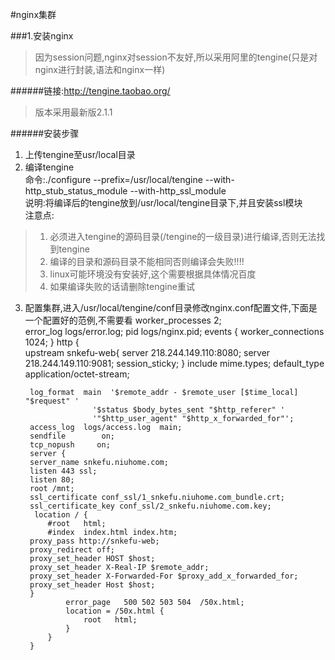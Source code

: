#nginx集群

###1.安装nginx

>因为session问题,nginx对session不友好,所以采用阿里的tengine(只是对nginx进行封装,语法和nginx一样)  

######链接:http://tengine.taobao.org/
>版本采用最新版2.1.1

######安装步骤
1. 上传tengine至usr/local目录  
2. 编译tengine  
命令:./configure --prefix=/usr/local/tengine --with-http_stub_status_module --with-http_ssl_module  
说明:将编译后的tengine放到/usr/local/tengine目录下,并且安装ssl模块  
注意点:  
>1. 必须进入tengine的源码目录(/tengine的一级目录)进行编译,否则无法找到tengine  
>2. 编译的目录和源码目录不能相同否则编译会失败!!!!  
>3. linux可能环境没有安装好,这个需要根据具体情况百度  
>4. 如果编译失败的话请删除tengine重试
3. 配置集群,进入/usr/local/tengine/conf目录修改nginx.conf配置文件,下面是一个配置好的范例,不需要看
        worker_processes  2;  
        error_log  logs/error.log;
        pid        logs/nginx.pid;
        events {
            worker_connections  1024;
        }
        http {  
        upstream snkefu-web{
        server 218.244.149.110:8080;
        server 218.244.149.110:9081;
	   session_sticky;
        }
	    include       mime.types;
        default_type  application/octet-stream;

        log_format  main  '$remote_addr - $remote_user [$time_local] "$request" '
                      '$status $body_bytes_sent "$http_referer" '
                      '"$http_user_agent" "$http_x_forwarded_for"';
        access_log  logs/access.log  main;
        sendfile        on;
        tcp_nopush     on;
        server {
        server_name snkefu.niuhome.com;
        listen 443 ssl;
        listen 80;
        root /mnt;	
        ssl_certificate conf_ssl/1_snkefu.niuhome.com_bundle.crt;
        ssl_certificate_key conf_ssl/2_snkefu.niuhome.com.key;
         location / {
            #root   html;
            #index  index.html index.htm;
	    proxy_pass http://snkefu-web;
	    proxy_redirect off;
	    proxy_set_header HOST $host;
	    proxy_set_header X-Real-IP $remote_addr;
	    proxy_set_header X-Forwarded-For $proxy_add_x_forwarded_for;
	    proxy_set_header Host $host;
        }
                error_page   500 502 503 504  /50x.html;
                location = /50x.html {
                    root   html;
                }
            }
        }







